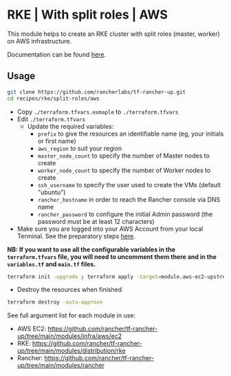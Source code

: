 # RKE | With split roles | AWS

This module helps to create an RKE cluster with split roles (master, worker) on AWS infrastructure.

Documentation can be found [here](./docs.md).

## Usage

```bash
git clone https://github.com/rancherlabs/tf-rancher-up.git
cd recipes/rke/split-roles/aws
```

- Copy `./terraform.tfvars.exmaple` to `./terraform.tfvars`
- Edit `./terraform.tfvars`
  - Update the required variables:
    -  `prefix` to give the resources an identifiable name (eg, your initials or first name)
    -  `aws_region` to suit your region
    -  `master_node_count` to specify the number of Master nodes to create
    -  `worker_node_count` to specify the number of Worker nodes to create
    -  `ssh_username` to specify the user used to create the VMs (default "ubuntu")
    -  `rancher_hostname` in order to reach the Rancher console via DNS name
    -  `rancher_password` to configure the initial Admin password (the password must be at least 12 characters)
- Make sure you are logged into your AWS Account from your local Terminal. See the preparatory steps [here](../../../../modules/infra/aws/README.md).

**NB: If you want to use all the configurable variables in the `terraform.tfvars` file, you will need to uncomment them there and in the `variables.tf` and `main.tf` files.**

```bash
terraform init -upgrade ; terraform apply -target=module.aws-ec2-upstream-master-nodes.tls_private_key.ssh_private_key -target=module.aws-ec2-upstream-master-nodes.local_file.private_key_pem -target=module.aws-ec2-upstream-master-nodes.local_file.public_key_pem -target=module.aws-ec2-upstream-master-nodes.aws_key_pair.key_pair -target=module.aws-ec2-upstream-master-nodes.aws_vpc.vpc -target=module.aws-ec2-upstream-master-nodes.aws_subnet.subnet -target=module.aws-ec2-upstream-master-nodes.aws_security_group.sg_allowall -auto-approve ; terraform apply -auto-approve
```

- Destroy the resources when finished
```bash
terraform destroy -auto-approve
```

See full argument list for each module in use:
  - AWS EC2: https://github.com/rancher/tf-rancher-up/tree/main/modules/infra/aws/ec2
  - RKE: https://github.com/rancher/tf-rancher-up/tree/main/modules/distribution/rke
  - Rancher: https://github.com/rancher/tf-rancher-up/tree/main/modules/rancher
